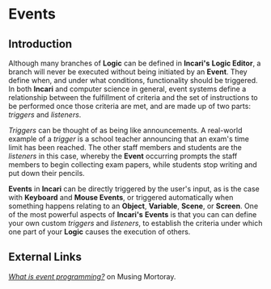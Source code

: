 # Events

## Introduction

Although many branches of **Logic** can be defined in **Incari's** **Logic Editor**, a branch will never be executed without being initiated by an **Event**. They define when, and under what conditions, functionality should be triggered. In both **Incari** and computer science in general, event systems define a relationship between the fulfillment of criteria and the set of instructions to be performed once those criteria are met, and are made up of two parts: _triggers_ and _listeners_.

_Triggers_ can be thought of as being like announcements. A real-world example of a _trigger_ is a school teacher announcing that an exam's time limit has been reached. The other staff members and students are the _listeners_ in this case, whereby the **Event** occurring prompts the staff members to begin collecting exam papers, while students stop writing and put down their pencils.

**Events** in **Incari** can be directly triggered by the user's input, as is the case with **Keyboard** and **Mouse Events**, or triggered automatically when something happens relating to an **Object**, **Variable**, **Scene**, or **Screen**. One of the most powerful aspects of **Incari's** **Events** is that you can can define your own custom _triggers_ and _listeners_, to establish the criteria under which one part of your **Logic** causes the execution of others.

## External Links

[_What is event programming?_](https://mortoray.com/2017/06/26/what-is-event-programming/) on Musing Mortoray.

